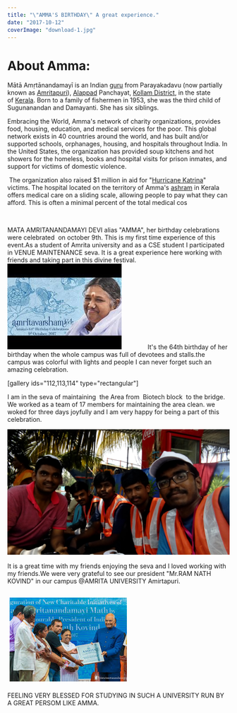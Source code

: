 ```yaml
---
title: "\"AMMA'S BIRTHDAY\" A great experience."
date: "2017-10-12"
coverImage: "download-1.jpg"
---
```


# About Amma:

Mātā Amṛtānandamayī is an Indian [guru](https://en.wikipedia.org/wiki/Guru "Guru") from Parayakadavu (now partially known as [Amritapuri](https://en.wikipedia.org/wiki/Amritapuri "Amritapuri")), [Alappad](https://en.wikipedia.org/wiki/Alappad "Alappad") Panchayat, [Kollam District](https://en.wikipedia.org/wiki/Kollam_District "Kollam District"), in the state of [Kerala](https://en.wikipedia.org/wiki/Kerala "Kerala"). Born to a family of fishermen in 1953, she was the third child of Sugunanandan and Damayanti. She has six siblings.

Embracing the World, Amma's network of charity organizations, provides food, housing, education, and medical services for the poor. This global network exists in 40 countries around the world, and has built and/or supported schools, orphanages, housing, and hospitals throughout India. In the United States, the organization has provided soup kitchens and hot showers for the homeless, books and hospital visits for prison inmates, and support for victims of domestic violence.

 The organization also raised $1 million in aid for "[Hurricane Katrina](https://en.wikipedia.org/wiki/Hurricane_Katrina "Hurricane Katrina")" victims. The hospital located on the territory of Amma's [ashram](https://en.wikipedia.org/wiki/Ashram "Ashram") in Kerala offers medical care on a sliding scale, allowing people to pay what they can afford. This is often a minimal percent of the total medical cos

 

MATA AMRITANANDAMAYI DEVI alias "AMMA", her birthday celebrations were celebrated  on october 9th. This is my first time experience of this event.As a student of Amrita university and as a CSE student I participated in VENUE MAINTENANCE seva. It is a great experience here working with friends and taking part in this divine festival.![download (1)](images/download-1.jpg)               It's the 64th birthday of her birthday when the whole campus was full of devotees and stalls.the campus was colorful with lights and people I can never forget such an amazing celebration.

\[gallery ids="112,113,114" type="rectangular"\]

I am in the seva of maintaining  the Area from  Biotech block  to the bridge. We worked as a team of 17 members for maintaining the area clean. we woked for three days joyfully and I am very happy for being a part of this celebration.

![IMG-20171009-WA0008.jpeg](images/img-20171009-wa0008.jpeg)

It is a great time with my friends enjoying the seva and I loved working with my friends.We were very grateful to see our president "Mr.RAM NATH KOVIND" in our campus @AMRITA UNIVERSITY Amirtapuri.

##  ![download](images/download1.jpg)

FEELING VERY BLESSED FOR STUDYING IN SUCH A UNIVERSITY RUN BY A GREAT PERSOM LIKE AMMA.
